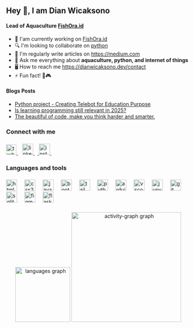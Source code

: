 <h2 align="left">Hey 👋, I am Dian Wicaksono</h2>

<h4><strong align="left">Lead of Aquaculture</strong> <a href="#" target="_blank">
      FishOra.id
    </a>
</h4>

<ul>
  <li>🔭 I'am currently working on <a href="#" target="_blank">
      FishOra.id
    </a></li>
  <li>🔍 I'm looking to collaborate on <a href="https://www.python.org/" target="_blank">
    python
  </a></li>
  <li>📕 I'm regularly write articles on <a href="https://medium.com/" target="_blank">
    https://medium.com
  </a></li>
  <li>💬 Ask me everything about <strong>aquaculture, python, and internet of things</strong></li>
  <li>🖥️ How to reach me <a href="#" target="_blank">
    https://dianwicaksono.dev/contact
  </a></li>
  <li>⚡ Fun fact! 💓🎮</strong></li>
</ul>

<h4><strong align="left">Blogs Posts</strong></h4>

<ul>
    <li><a href="#" target="_blank">
      Python project - Creating Telebot for Education Purpose
    </a></li>
    <li><a href="#" target="_blank">
      Is learning programming still relevant in 2025?
    </a></li>
    <li><a href="#" target="_blank">
      The beautiful of code, make you think harder and smarter.
    </a></li>
</ul>

<h3 align="left">Connect with me</h3>

###

<div align="left">
  <a href="https://x.com/baseleusnara"><img src="https://cdn.jsdelivr.net/gh/devicons/devicon/icons/twitter/twitter-original.svg" height="28" alt="twitter logo"  />
    <img width="8" /></a>
  <a href="https://www.linkedin.com/in/dian-wicaksono/" target="_blank">
    <img src="https://cdn.jsdelivr.net/gh/devicons/devicon/icons/linkedin/linkedin-original.svg" height="30" alt="linkedin logo"  />
        <img width="8" />
  </a>
  <a href="https://www.instagram.com/helios.ui/">
        <img src="https://raw.githubusercontent.com/maurodesouza/profile-readme-generator/master/src/assets/icons/social/instagram/default.svg" width="30" height="30" alt="instagram logo"/>
        <img width="8" />
  </a>
</div>

###

<h3 align="left">Languages and tools</h3>

###

  <div align="left">
  <img src="https://cdn.jsdelivr.net/gh/devicons/devicon/icons/html5/html5-original.svg" height="30" alt="html5 logo"  />
  <img width="12" />
  <img src="https://cdn.jsdelivr.net/gh/devicons/devicon/icons/css3/css3-original.svg" height="30" alt="css3 logo"  />
  <img width="12" />
  <img src="https://cdn.jsdelivr.net/gh/devicons/devicon/icons/javascript/javascript-original.svg" height="30" alt="javascript logo"  />
  <img width="12" />
  <img src="https://cdn.jsdelivr.net/gh/devicons/devicon/icons/bootstrap/bootstrap-original.svg" height="30" alt="bootstrap logo"  />
  <img width="12" />
  <img src="https://cdn.jsdelivr.net/gh/devicons/devicon/icons/tailwindcss/tailwindcss-original-wordmark.svg" height="30" alt="tailwindcss logo"  />
  <img width="12" />
  <img src="https://cdn.jsdelivr.net/gh/devicons/devicon/icons/python/python-original.svg" height="30" alt="python logo"  />
  <img width="12" />
  <img src="https://cdn.jsdelivr.net/gh/devicons/devicon/icons/arduino/arduino-original.svg" height="30" alt="arduino logo"  />
  <img width="12" />
  <img src="https://cdn.jsdelivr.net/gh/devicons/devicon/icons/vscode/vscode-original.svg" height="30" alt="vscode logo"  />
  <img width="12" />
  <img src="https://cdn.jsdelivr.net/gh/devicons/devicon/icons/jupyter/jupyter-original.svg" height="30" alt="jupyter logo"  />
  <img width="12" />
  <img src="https://cdn.jsdelivr.net/gh/devicons/devicon/icons/git/git-original.svg" height="30" alt="git logo"  />
  <img width="12" />
  <img src="https://cdn.jsdelivr.net/gh/devicons/devicon/icons/sqlite/sqlite-original.svg" height="30" alt="sqlite logo"  />
  <img width="12" />
  <img src="https://cdn.jsdelivr.net/gh/devicons/devicon/icons/figma/figma-original.svg" height="30" alt="figma logo"  />
  <img width="12" />
  <img src="https://cdn.jsdelivr.net/gh/devicons/devicon/icons/flask/flask-original.svg" height="30" alt="flask logo"  />
</div>

###

<div align="center">
  <img src="https://github-readme-stats.vercel.app/api/top-langs?username=DianKartiko&locale=en&hide_title=false&layout=compact&card_width=320&langs_count=5&theme=dracula&hide_border=false&order=2" height="150" alt="languages graph"  />
  <img src="https://github-readme-activity-graph.vercel.app/graph?username=DianKartiko&radius=16&theme=react&area=true&order=5" height="300" alt="activity-graph graph"  />
</div>

###

